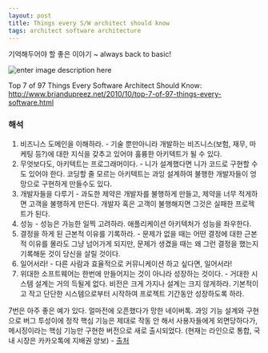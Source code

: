 ```yaml
--- 
layout: post 
title: Things every S/W architect should know 
tags: architect software architecture 
---
```

기억해두어야 할 좋은 이야기 ~ always back to basic!

![enter image description here](http://akamaicovers.oreilly.com/images/9780596522704/cat.gif)  

Top 7 of 97 Things Every Software Architect Should Know: 
http://www.briandupreez.net/2010/10/top-7-of-97-things-every-software.html  

### 해석

 1. 비즈니스 도메인을 이해하라. - 기술 뿐만아니라 개발하는 비즈니스(보험, 재무, 마케팅 등?)에 대한 지식을 갖추고 있어야 훌륭한 아키텍트가 될 수 있다.  
 2. 무엇보다도, 아키텍트는 프로그래머이다. - 니가 설계했다면 니가 코드로 구현할 수도 있어야 한다. 코딩할 줄 모르는 아키텍트는 과잉 설계하여 불행한 개발자들이 엉망으로 구현하게 만들수도 있다.  
 3. 개발자들을 다루기 - 과도한 제약은 개발자를 불행하게 만들고, 제약을 너무 적게하면 고객을 불행하게 만든다. 개발자 혹은 고객이 불행해지면 그것은 실패한 프로젝트가 된다.  
 4. 성능 - 성능은 가능한 일찍 고려하라. 애플리케이션 아키텍처가 성능을 좌우한다.  
 5. 결정을 하게 된 근본적 이유를 기록하라. - 문제가 없을 때는 어떤 결정에 대한 근본적 이유를 몰라도 그냥 넘어가게 되지만, 문제가 생겼을 때는 왜 그런 결정을 했는지 기록해둔 것이 당신을 살릴 것이다.  
 6. 일어서라! - 다른 사람과 효율적으로 커뮤니케이션 하고 싶다면, 일어서라!  
 7. 위대한 소프트웨어는 한번에 만들어지는 것이 아니라 성장하는 것이다. - 거대한 시스템 설계는 거의 득될게 없다. 비전은 크게 가지나 설계는 크지 않게하라. 기본적이고 작고 단단한 시스템으로부터 시작하여 프로젝트 기간동안 성장하도록 하라.    

7번은 아주 좋은 예가 있다. 얼마전에 오픈했다가 망한 네이버톡. 과잉 기능 설계와 구현으로 버그 투성이에 정작 핵심 기능은 제대로 작동 안 해서 사용자들에게 외면당하다가, 메시징이라는 핵심 기능만 구현한 버전으로 새로 출시되었다. (현재는 라인으로 통합, 국내 시장은 카카오톡에 지배권 양보) - [출처](http://kwon37xi.egloos.com/4632235)  





